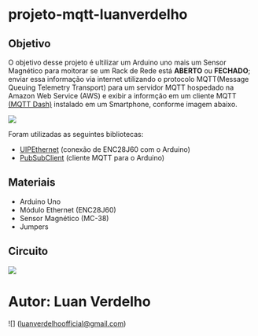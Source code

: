 # projeto-mqtt-luanverdelho
## Objetivo
O objetivo desse projeto é ultilizar um Arduino uno mais um Sensor Magnético para moitorar se um Rack de Rede está **ABERTO** ou **FECHADO**; enviar essa informação via internet utilizando o protocolo MQTT(Message Queuing Telemetry Transport) para um servidor MQTT hospedado na Amazon Web Service (AWS) e exibir a informção em um cliente MQTT [(MQTT Dash)](https://play.google.com/store/apps/details?id=net.routix.mqttdash&hl=en&gl=US) instalado em um Smartphone, conforme imagem abaixo.

![](https://camo.githubusercontent.com/7beef2d4780d87a603d7de49b2da0467c8537dff96575b628a04bd4010ebb1cc/68747470733a2f2f692e696d6775722e636f6d2f4d576870586b562e706e67)

Foram utilizadas as seguintes bibliotecas:

- [UIPEthernet](https://github.com/UIPEthernet/UIPEthernet) (conexão de ENC28J60 com o Arduino)
- [PubSubClient](https://github.com/knolleary/pubsubclient)  (cliente MQTT para o Arduino)

## Materiais

- Arduino Uno
- Módulo Ethernet (ENC28J60)
- Sensor Magnético (MC-38)
- Jumpers

## Circuito
![](https://camo.githubusercontent.com/ad1da211b35b60b23fb095a64e76dc6504d0c3229e853bd82a69a4d5d27bbb88/68747470733a2f2f692e696d6775722e636f6d2f594947477453472e706e67)

# Autor: Luan Verdelho

![] (luanverdelhoofficial@gmail.com)

